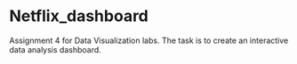 # Netflix_dashboard
Assignment 4 for Data Visualization labs.
The task is to create an interactive data analysis dashboard.

